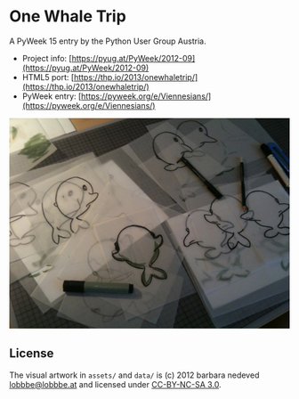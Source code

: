 One Whale Trip
==============

A PyWeek 15 entry by the Python User Group Austria.

 * Project info: [https://pyug.at/PyWeek/2012-09](https://pyug.at/PyWeek/2012-09)
 * HTML5 port: [https://thp.io/2013/onewhaletrip/](https://thp.io/2013/onewhaletrip/)
 * PyWeek entry: [https://pyweek.org/e/Viennesians/](https://pyweek.org/e/Viennesians/)

![Sketching the whale](images/whale_sketch.jpg/?raw=true)

License
-------

The visual artwork in `assets/` and `data/` is (c) 2012 barbara nedeved <lobbbe@lobbbe.at>
and licensed under [CC-BY-NC-SA 3.0](http://creativecommons.org/licenses/by-nc-sa/3.0/).


